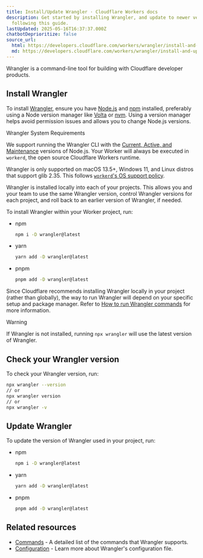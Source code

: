 ```yaml
---
title: Install/Update Wrangler · Cloudflare Workers docs
description: Get started by installing Wrangler, and update to newer versions by
  following this guide.
lastUpdated: 2025-05-16T16:37:37.000Z
chatbotDeprioritize: false
source_url:
  html: https://developers.cloudflare.com/workers/wrangler/install-and-update/
  md: https://developers.cloudflare.com/workers/wrangler/install-and-update/index.md
---
```


Wrangler is a command-line tool for building with Cloudflare developer products.

## Install Wrangler

To install [Wrangler](https://github.com/cloudflare/workers-sdk/tree/main/packages/wrangler), ensure you have [Node.js](https://nodejs.org/en/) and [npm](https://docs.npmjs.com/getting-started) installed, preferably using a Node version manager like [Volta](https://volta.sh/) or [nvm](https://github.com/nvm-sh/nvm). Using a version manager helps avoid permission issues and allows you to change Node.js versions.

Wrangler System Requirements

We support running the Wrangler CLI with the [Current, Active, and Maintenance](https://nodejs.org/en/about/previous-releases) versions of Node.js. Your Worker will always be executed in `workerd`, the open source Cloudflare Workers runtime.

Wrangler is only supported on macOS 13.5+, Windows 11, and Linux distros that support glib 2.35. This follows [`workerd`'s OS support policy](https://github.com/cloudflare/workerd?tab=readme-ov-file#running-workerd).

Wrangler is installed locally into each of your projects. This allows you and your team to use the same Wrangler version, control Wrangler versions for each project, and roll back to an earlier version of Wrangler, if needed.

To install Wrangler within your Worker project, run:

* npm

  ```sh
  npm i -D wrangler@latest
  ```

* yarn

  ```sh
  yarn add -D wrangler@latest
  ```

* pnpm

  ```sh
  pnpm add -D wrangler@latest
  ```

Since Cloudflare recommends installing Wrangler locally in your project (rather than globally), the way to run Wrangler will depend on your specific setup and package manager. Refer to [How to run Wrangler commands](https://developers.cloudflare.com/workers/wrangler/commands/#how-to-run-wrangler-commands) for more information.

Warning

If Wrangler is not installed, running `npx wrangler` will use the latest version of Wrangler.

## Check your Wrangler version

To check your Wrangler version, run:

```sh
npx wrangler --version
// or
npx wrangler version
// or
npx wrangler -v
```

## Update Wrangler

To update the version of Wrangler used in your project, run:

* npm

  ```sh
  npm i -D wrangler@latest
  ```

* yarn

  ```sh
  yarn add -D wrangler@latest
  ```

* pnpm

  ```sh
  pnpm add -D wrangler@latest
  ```

## Related resources

* [Commands](https://developers.cloudflare.com/workers/wrangler/commands/) - A detailed list of the commands that Wrangler supports.
* [Configuration](https://developers.cloudflare.com/workers/wrangler/configuration/) - Learn more about Wrangler's configuration file.
